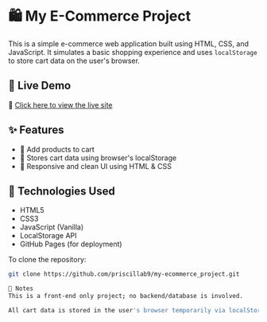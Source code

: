 # 🛍️ My E-Commerce Project

This is a simple e-commerce web application built using HTML, CSS, and JavaScript. It simulates a basic shopping experience and uses `localStorage` to store cart data on the user's browser.

## 🚀 Live Demo

🔗 [Click here to view the live site](https://priscillab9.github.io/my-ecommerce_project/)

## ✨ Features

- 🛒 Add products to cart
- 🧠 Stores cart data using browser's localStorage
- 🎨 Responsive and clean UI using HTML & CSS

## 📁 Technologies Used

- HTML5
- CSS3
- JavaScript (Vanilla)
- LocalStorage API
- GitHub Pages (for deployment)


To clone the repository:
   ```bash
   git clone https://github.com/priscillab9/my-ecommerce_project.git

📌 Notes
This is a front-end only project; no backend/database is involved.

All cart data is stored in the user's browser temporarily via localStorage.
